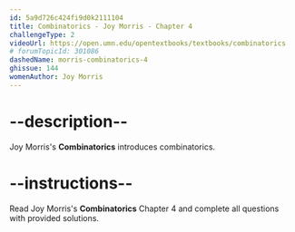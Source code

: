 ```yaml
---
id: 5a9d726c424fi9d0k2111104
title: Combinatorics - Joy Morris - Chapter 4
challengeType: 2
videoUrl: https://open.umn.edu/opentextbooks/textbooks/combinatorics
# forumTopicId: 301086
dashedName: morris-combinatorics-4
ghissue: 144
womenAuthor: Joy Morris 
---
```


# --description--

Joy Morris's __Combinatorics__ introduces combinatorics.

# --instructions--

Read Joy Morris's __Combinatorics__ Chapter 4 and complete all questions with provided solutions.